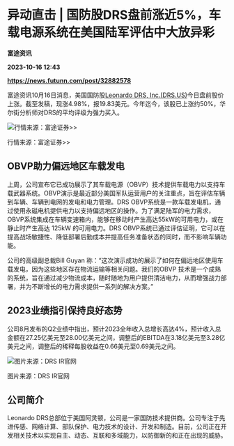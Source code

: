 # 异动直击 | 国防股DRS盘前涨近5%，车载电源系统在美国陆军评估中大放异彩
**富途资讯**

**2023-10-16 12:43**

**https://news.futunn.com/post/32882578**

富途资讯10月16日消息，美国国防股[Leonardo DRS, Inc.(DRS.US)](https://www.futunn.com/quote/stock?m=us&code=DRS)今日盘前股价上涨。截至发稿，现涨4.98%，报19.83美元。今年迄今，该股已上涨约50%，华尔街分析师对DRS的平均评级为强力买入。

![行情来源：富途证券>>](https://postimg.futunn.com/16974580547273828025097.png)

行情来源：富途证券>>

OBVP助力偏远地区车载发电
--------------

上周，公司宣布它已成功展示了其车载电源（OBVP）技术提供车载电力以支持车载武器系统。OBVP演示是最近部分美国军队运营用户的关注重点，旨在评估车辆到车辆、车辆到电网的发电和电力管理。DRS OBVP系统是一款车载发电机，通过使用永磁电机提供电力以支持偏远地区的操作。为了满足陆军的电力需求，OBVP系统集成在车辆变速箱内，能够在移动时产生高达55kW的可用电力，或在静止时产生高达 125kW 的可用电力。DRS OBVP系统已通过评估证明，它可以在提高战场敏捷性、降低部署后勤成本并提高任务准备状态的同时，而不影响车辆功能。

公司的高级副总裁Bill Guyan 称：“这次演示成功的展示了如何在偏远地区使用车载发电，因为这些地区存在物流运输等相关问题。我们的OBVP 技术是一个成熟的系统，旨在通过减少物流成本，随时随地为用户提供清洁电力，从而增强战力部署，并为不断增长的电力需求提供一系列的解决方案。”

2023业绩指引保持良好态势
--------------

公司8月发布的Q2业绩中指出，预计2023全年收入总增长高达4%，预计收入总金额在27.25亿美元至28.00亿美元之间，调整后的EBITDA在3.18亿美元至3.28亿美元之间，调整后的稀释每股收益在0.66美元至0.69美元之间。

![图片来源：DRS IR官网](https://postimg.futunn.com/16974577551415806871785.png)

图片来源：DRS IR官网

公司简介
----

Leonardo DRS总部位于美国阿灵顿，公司是一家国防技术提供商。公司专注于先进传感、网络计算、部队保护、电力技术的设计、开发和制造。目前，公司正在开发相关技术以实现自主、动态、互联和多域能力，以防御新的和正在出现的威胁。